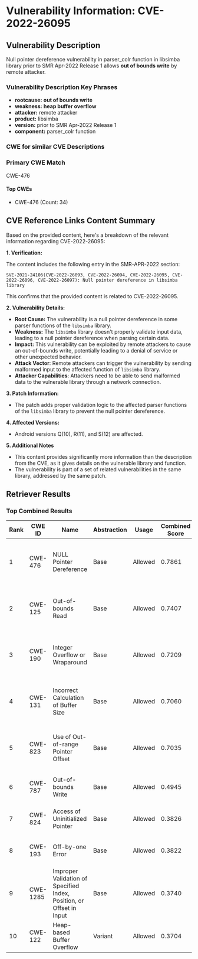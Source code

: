 # Vulnerability Information: CVE-2022-26095

## Vulnerability Description
Null pointer dereference vulnerability in parser_colr function in libsimba library prior to SMR Apr-2022 Release 1 allows **out of bounds write** by remote attacker.

### Vulnerability Description Key Phrases
- **rootcause:** **out of bounds write**
- **weakness:** **heap buffer overflow**
- **attacker:** remote attacker
- **product:** libsimba
- **version:** prior to SMR Apr-2022 Release 1
- **component:** parser_colr function

### CWE for similar CVE Descriptions
### Primary CWE Match
CWE-476

#### Top CWEs
- CWE-476 (Count: 34)

## CVE Reference Links Content Summary
Based on the provided content, here's a breakdown of the relevant information regarding CVE-2022-26095:

**1. Verification:**

The content includes the following entry in the SMR-APR-2022 section:

```
SVE-2021-24106(CVE-2022-26093, CVE-2022-26094, CVE-2022-26095, CVE-2022-26096, CVE-2022-26097): Null pointer dereference in libsimba library
```

This confirms that the provided content is related to CVE-2022-26095.

**2. Vulnerability Details:**

*   **Root Cause:** The vulnerability is a null pointer dereference in some parser functions of the `libsimba` library.
*   **Weakness:** The `libsimba` library doesn't properly validate input data, leading to a null pointer dereference when parsing certain data.
*   **Impact:** This vulnerability can be exploited by remote attackers to cause an out-of-bounds write, potentially leading to a denial of service or other unexpected behavior.
*  **Attack Vector**: Remote attackers can trigger the vulnerability by sending malformed input to the affected function of `libsimba` library.
*   **Attacker Capabilities**: Attackers need to be able to send malformed data to the vulnerable library through a network connection.

**3. Patch Information:**

*   The patch adds proper validation logic to the affected parser functions of the `libsimba` library to prevent the null pointer dereference.

**4. Affected Versions:**

*   Android versions Q(10), R(11), and S(12) are affected.

**5. Additional Notes**

* This content provides significantly more information than the description from the CVE, as it gives details on the vulnerable library and function.
* The vulnerability is part of a set of related vulnerabilities in the same library, addressed by the same patch.

## Retriever Results

### Top Combined Results

| Rank | CWE ID | Name | Abstraction | Usage | Combined Score | Retrievers | Individual Scores |
|------|--------|------|-------------|-------|---------------|------------|-------------------|
| 1 | CWE-476 | NULL Pointer Dereference | Base | Allowed | 0.7861 | dense, sparse, graph | dense: 0.520, sparse: 0.401, graph: 0.830 |
| 2 | CWE-125 | Out-of-bounds Read | Base | Allowed | 0.7407 | dense, sparse, graph | dense: 0.504, sparse: 0.229, graph: 1.000 |
| 3 | CWE-190 | Integer Overflow or Wraparound | Base | Allowed | 0.7209 | dense, sparse, graph | dense: 0.542, sparse: 0.226, graph: 0.896 |
| 4 | CWE-131 | Incorrect Calculation of Buffer Size | Base | Allowed | 0.7060 | dense, sparse, graph | dense: 0.526, sparse: 0.214, graph: 0.897 |
| 5 | CWE-823 | Use of Out-of-range Pointer Offset | Base | Allowed | 0.7035 | dense, sparse, graph | dense: 0.535, sparse: 0.137, graph: 1.000 |
| 6 | CWE-787 | Out-of-bounds Write | Base | Allowed | 0.4945 | sparse, graph | sparse: 0.240, graph: 1.000 |
| 7 | CWE-824 | Access of Uninitialized Pointer | Base | Allowed | 0.3826 | dense, sparse | dense: 0.504, sparse: 0.228 |
| 8 | CWE-193 | Off-by-one Error | Base | Allowed | 0.3822 | dense, sparse | dense: 0.506, sparse: 0.225 |
| 9 | CWE-1285 | Improper Validation of Specified Index, Position, or Offset in Input | Base | Allowed | 0.3740 | dense, sparse | dense: 0.512, sparse: 0.206 |
| 10 | CWE-122 | Heap-based Buffer Overflow | Variant | Allowed | 0.3704 | dense, sparse | dense: 0.537, sparse: 0.232 |

